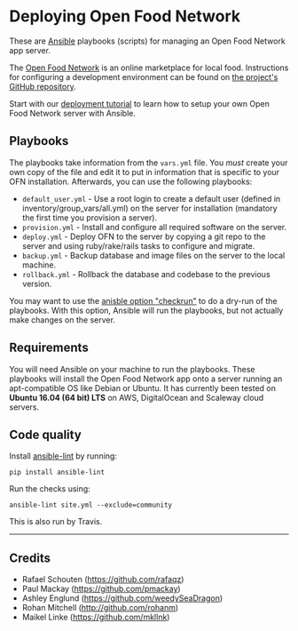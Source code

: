 Deploying Open Food Network
===========================

These are [Ansible](http://docs.ansible.com/ansible/) playbooks (scripts) for managing an Open Food Network app server.

The [Open Food Network](http://openfoodnetwork.org) is an online marketplace for local food. Instructions for configuring a development environment can be found on [the project's GitHub repository](https://github.com/openfoodfoundation/openfoodnetwork).

Start with our [deployment tutorial](https://github.com/openfoodfoundation/ofn-install/wiki) to learn how to setup your own Open Food Network server with Ansible.


## Playbooks

The playbooks take information from the `vars.yml` file. You *must* create your own copy of the file and edit it to put in information that is specific to your OFN installation.
Afterwards, you can use the following playbooks:

* `default_user.yml` - Use a root login to create a default user (defined in inventory/group_vars/all.yml) on the server for installation (mandatory the first time you provision a server).
* `provision.yml` - Install and configure all required software on the server.
* `deploy.yml` - Deploy OFN to the server by copying a git repo to the server and using ruby/rake/rails tasks to configure and migrate.
* `backup.yml` - Backup database and image files on the server to the local machine.
* `rollback.yml` - Rollback the database and codebase to the previous version.

You may want to use the [anisble option "checkrun"](http://docs.ansible.com/playbooks_checkmode.html) to do a dry-run of the playbooks. With this option, Ansible will run the playbooks, but not actually make changes on the server.


## Requirements

You will need Ansible on your machine to run the playbooks.
These playbooks will install the Open Food Network app onto a server running an apt-compatible OS like Debian or Ubuntu. It has currently been tested on **Ubuntu 16.04 (64 bit) LTS** on AWS, DigitalOcean and Scaleway cloud servers.


## Code quality

Install [ansible-lint](https://github.com/willthames/ansible-lint) by running:
```
pip install ansible-lint
```

Run the checks using:
```
ansible-lint site.yml --exclude=community
```

This is also run by Travis.

---



## Credits

* Rafael Schouten (https://github.com/rafaqz)
* Paul Mackay (https://github.com/pmackay)
* Ashley Englund (https://github.com/weedySeaDragon)
* Rohan Mitchell (http://github.com/rohanm)
* Maikel Linke (https://github.com/mkllnk)
